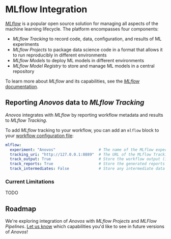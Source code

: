 # MLflow Integration

[_MLflow_](https://www.mlflow.org/) is a popular open source solution for managing all aspects of the
machine learning lifecycle.
The platform encompasses four components:

- _MLflow Tracking_ to record code, data, configuration, and results of ML experiments
- _MLflow Projects_ to package data science code in a format that allows it to run reproducibly in different environments
- _MLflow Models_ to deploy ML models in different environments
- _MLflow Model Registry_ to store and manage ML models in a central repository

To learn more about _MLflow_ and its capabilities, see the
[_MLflow_ documentation](https://www.mlflow.org/docs/latest/index.html).

## Reporting _Anovos_ data to _MLflow Tracking_

_Anovos_ integrates with _MLflow_ by reporting workflow metadata and results to _MLflow Tracking_.

To add _MLflow_ tracking to your workflow, you can add an `mlflow` block to your
[workflow configuration file](config_file.md):

```yaml
mlflow:
  experiment: "Anovos"                   # The name of the MLflow experiment associated with your workflow
  tracking_uri: "http://127.0.0.1:8889"  # The URL of the MLflow Tracking server
  track_output: True                     # Store the workflow output (i.e., resulting dataset(s))
  track_reports: True                    # Store the generated reports
  track_intermediates: False             # Store any intermediate data generated by your workflow
```

### Current Limitations

TODO

## Roadmap

We're exploring integration of _Anovos_ with _MLflow Projects_ and _MLFlow Pipelines_.
[Let us know](../../community/communication.md) which capabilities you'd like to see in future versions of _Anovos_!
